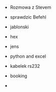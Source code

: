 - Rozmowa z Stevem


- sprawdzic Befehl
- jablonski
- hex
- jens
- python and excel


- kabelek rs232
- booking
- 